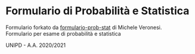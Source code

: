 # Formulario di Probabilità e Statistica
Formulario forkato da <a href="https://github.com/micheleveronesi/formulario-prob-stat" target="_blank">formulario-prob-stat</a> di Michele Veronesi.\
Formulario per esame di probabilità e statistica

UNIPD - A.A. 2020/2021
